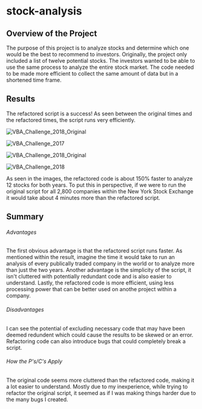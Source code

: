 # stock-analysis

## Overview of the Project

The purpose of this project is to analyze stocks and determine which one would be the best to recommend to investors. Originally, the project only included a list of twelve potential stocks. The investors wanted to be able to use the same process to analyze the entire stock market. The code needed to be made more efficient to collect the same amount of data but in a shortened time frame. 

## Results

The refactored script is a success! As seen between the original times and the refactored times, the script runs very efficiently. 

![VBA_Challenge_2018_Original](https://user-images.githubusercontent.com/87910875/132262554-3c87dff6-41e4-4c92-bbe5-d13603f39c1d.png)

![VBA_Challenge_2017](https://user-images.githubusercontent.com/87910875/132262561-3f685fbc-680f-40a8-ab58-316ba65e054d.png)

![VBA_Challenge_2018_Original](https://user-images.githubusercontent.com/87910875/132262567-5b92ce30-79ec-4268-8baa-76c6e8663e8d.png)

![VBA_Challenge_2018](https://user-images.githubusercontent.com/87910875/132262568-853ddafc-9e0d-4f58-9d3b-2667de07bfbb.png)

As seen in the images, the refactored code is about 150% faster to analyze 12 stocks for both years. To put this in perspective, if we were to run the original script for all 2,800 companies within the New York Stock Exchange it would take about 4 minutes more than the refactored script.

## Summary

###### Advantages

The first obvious advantage is that the refactored script runs faster. As mentioned within the result, imagine the time it would take to run an analysis of every publically traded company in the world or to analyze more than just the two years. Another advantage is the simplicity of the script, it isn't cluttered with potentially redundant code and is also easier to understand. Lastly, the refactored code is more efficient, using less processing power that can be better used on anothe project within a company.

###### Disadvantages
I can see the potential of excluding necessary code that may have been deemed redundent which could cause the results to be skewed or an error. Refactoring code can also introduce bugs that could completely break a script.

###### How the P's/C's Apply

The original code seems more cluttered than the refactored code, making it a lot easier to understand. Mostly due to my inexperience, while trying to refactor the original script, it seemed as if I was making things harder due to the many bugs I created. 
